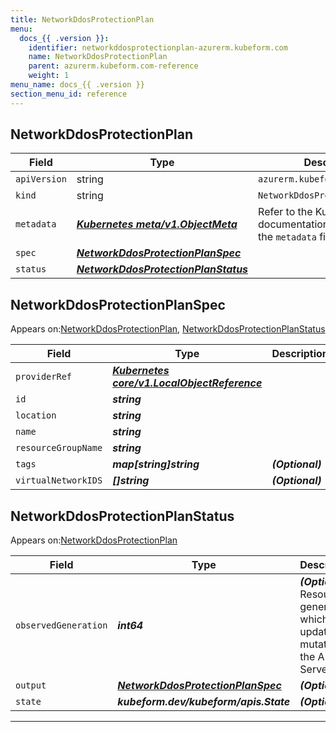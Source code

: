 ```yaml
---
title: NetworkDdosProtectionPlan
menu:
  docs_{{ .version }}:
    identifier: networkddosprotectionplan-azurerm.kubeform.com
    name: NetworkDdosProtectionPlan
    parent: azurerm.kubeform.com-reference
    weight: 1
menu_name: docs_{{ .version }}
section_menu_id: reference
---
```


## NetworkDdosProtectionPlan
| Field | Type | Description |
| ------ | ----- | ----------- |
| `apiVersion` | string | `azurerm.kubeform.com/v1alpha1` |
|    `kind` | string | `NetworkDdosProtectionPlan` |
| `metadata` | ***[Kubernetes meta/v1.ObjectMeta](https://kubernetes.io/docs/reference/generated/kubernetes-api/v1.13/#objectmeta-v1-meta)***|Refer to the Kubernetes API documentation for the fields of the `metadata` field.|
| `spec` | ***[NetworkDdosProtectionPlanSpec](#networkddosprotectionplanspec)***||
| `status` | ***[NetworkDdosProtectionPlanStatus](#networkddosprotectionplanstatus)***||
## NetworkDdosProtectionPlanSpec

Appears on:[NetworkDdosProtectionPlan](#networkddosprotectionplan), [NetworkDdosProtectionPlanStatus](#networkddosprotectionplanstatus)

| Field | Type | Description |
| ------ | ----- | ----------- |
| `providerRef` | ***[Kubernetes core/v1.LocalObjectReference](https://kubernetes.io/docs/reference/generated/kubernetes-api/v1.13/#localobjectreference-v1-core)***||
| `id` | ***string***||
| `location` | ***string***||
| `name` | ***string***||
| `resourceGroupName` | ***string***||
| `tags` | ***map[string]string***| ***(Optional)*** |
| `virtualNetworkIDS` | ***[]string***| ***(Optional)*** |
## NetworkDdosProtectionPlanStatus

Appears on:[NetworkDdosProtectionPlan](#networkddosprotectionplan)

| Field | Type | Description |
| ------ | ----- | ----------- |
| `observedGeneration` | ***int64***| ***(Optional)*** Resource generation, which is updated on mutation by the API Server.|
| `output` | ***[NetworkDdosProtectionPlanSpec](#networkddosprotectionplanspec)***| ***(Optional)*** |
| `state` | ***kubeform.dev/kubeform/apis.State***| ***(Optional)*** |
---

